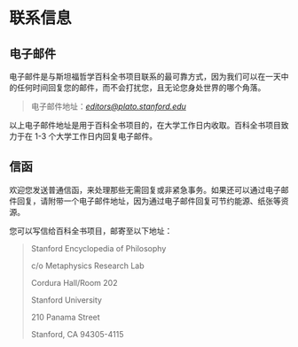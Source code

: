 # 联系信息

## 电子邮件

电子邮件是与斯坦福哲学百科全书项目联系的最可靠方式，因为我们可以在一天中的任何时间回复您的邮件，而不会打扰您，且无论您身处世界的哪个角落。

> 电子邮件地址：[*editors@plato.stanford.edu*](mailto:editors%40plato%2estanford%2eedu)

以上电子邮件地址是用于百科全书项目的，在大学工作日内收取。百科全书项目致力于在 1-3 个大学工作日内回复电子邮件。

## 信函

欢迎您发送普通信函，来处理那些无需回复或非紧急事务。如果还可以通过电子邮件回复，请附带一个电子邮件地址，因为通过电子邮件回复可节约能源、纸张等资源。

您可以写信给百科全书项目，邮寄至以下地址：

>Stanford Encyclopedia of Philosophy
>
>c/o Metaphysics Research Lab
>
>Cordura Hall/Room 202
>
>Stanford University
>
>210 Panama Street
>
>Stanford, CA 94305-4115
